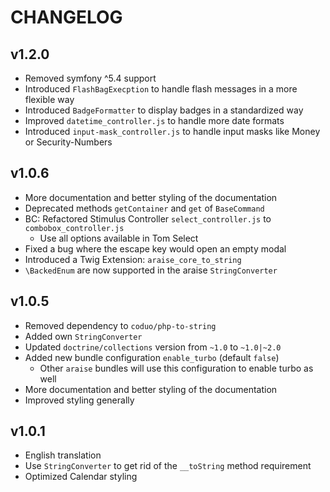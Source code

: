 # CHANGELOG

## v1.2.0
 - Removed symfony ^5.4 support
 - Introduced `FlashBagExecption` to handle flash messages in a more flexible way
 - Introduced `BadgeFormatter` to display badges in a standardized way
 - Improved `datetime_controller.js` to handle more date formats
 - Introduced `input-mask_controller.js` to handle input masks like Money or Security-Numbers

## v1.0.6
 - More documentation and better styling of the documentation
 - Deprecated methods `getContainer` and `get` of `BaseCommand`
 - BC: Refactored Stimulus Controller `select_controller.js` to `combobox_controller.js`
     - Use all options available in Tom Select
 - Fixed a bug where the escape key would open an empty modal
 - Introduced a Twig Extension: `araise_core_to_string`
 - `\BackedEnum` are now supported in the araise `StringConverter`

## v1.0.5
 - Removed dependency to `coduo/php-to-string`
 - Added own `StringConverter`
 - Updated `doctrine/collections` version from `~1.0` to `~1.0|~2.0`
 - Added new bundle configuration `enable_turbo` (default `false`)
     - Other `araise` bundles will use this configuration to enable turbo as well
 - More documentation and better styling of the documentation
 - Improved styling generally

## v1.0.1
 - English translation
 - Use `StringConverter` to get rid of the `__toString` method requirement
 - Optimized Calendar styling
